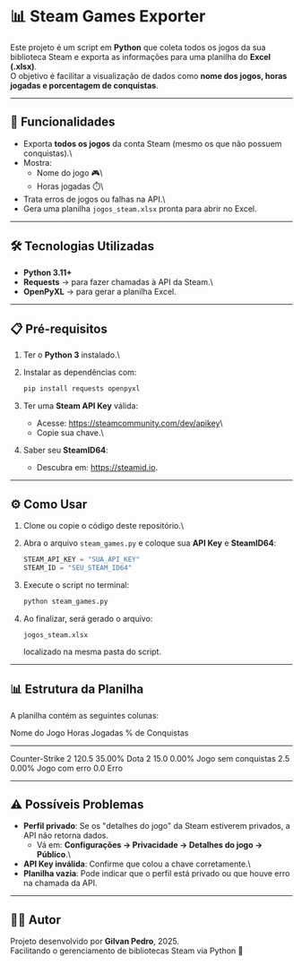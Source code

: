 # 📊 Steam Games Exporter

Este projeto é um script em **Python** que coleta todos os jogos da sua
biblioteca Steam e exporta as informações para uma planilha do **Excel
(.xlsx)**.\
O objetivo é facilitar a visualização de dados como **nome dos jogos,
horas jogadas e porcentagem de conquistas**.

------------------------------------------------------------------------

## 🚀 Funcionalidades

-   Exporta **todos os jogos** da conta Steam (mesmo os que não possuem
    conquistas).\
-   Mostra:
    -   Nome do jogo 🎮\
    -   Horas jogadas ⏱️\
-   Trata erros de jogos ou falhas na API.\
-   Gera uma planilha `jogos_steam.xlsx` pronta para abrir no Excel.

------------------------------------------------------------------------

## 🛠️ Tecnologias Utilizadas

-   **Python 3.11+**
-   **Requests** → para fazer chamadas à API da Steam.\
-   **OpenPyXL** → para gerar a planilha Excel.

------------------------------------------------------------------------

## 📋 Pré-requisitos

1.  Ter o **Python 3** instalado.\

2.  Instalar as dependências com:

    ``` bash
    pip install requests openpyxl
    ```

3.  Ter uma **Steam API Key** válida:

    -   Acesse: <https://steamcommunity.com/dev/apikey>\
    -   Copie sua chave.\

4.  Saber seu **SteamID64**:

    -   Descubra em: <https://steamid.io>.

------------------------------------------------------------------------

## ⚙️ Como Usar

1.  Clone ou copie o código deste repositório.\

2.  Abra o arquivo `steam_games.py` e coloque sua **API Key** e
    **SteamID64**:

    ``` python
    STEAM_API_KEY = "SUA_API_KEY"
    STEAM_ID = "SEU_STEAM_ID64"
    ```

3.  Execute o script no terminal:

    ``` bash
    python steam_games.py
    ```

4.  Ao finalizar, será gerado o arquivo:

        jogos_steam.xlsx

    localizado na mesma pasta do script.

------------------------------------------------------------------------

## 📊 Estrutura da Planilha

A planilha contém as seguintes colunas:

  Nome do Jogo          Horas Jogadas   \% de Conquistas
  --------------------- --------------- ------------------
  Counter-Strike 2      120.5           35.00%
  Dota 2                15.0            0.00%
  Jogo sem conquistas   2.5             0.00%
  Jogo com erro         0.0             Erro

------------------------------------------------------------------------

## ⚠️ Possíveis Problemas

-   **Perfil privado**: Se os "detalhes do jogo" da Steam estiverem
    privados, a API não retorna dados.
    -   Vá em: **Configurações → Privacidade → Detalhes do jogo →
        Público**.\
-   **API Key inválida**: Confirme que colou a chave corretamente.\
-   **Planilha vazia**: Pode indicar que o perfil está privado ou que
    houve erro na chamada da API.

------------------------------------------------------------------------

## 👨‍💻 Autor

Projeto desenvolvido por **Gilvan Pedro**, 2025.\
Facilitando o gerenciamento de bibliotecas Steam via Python 🚀
